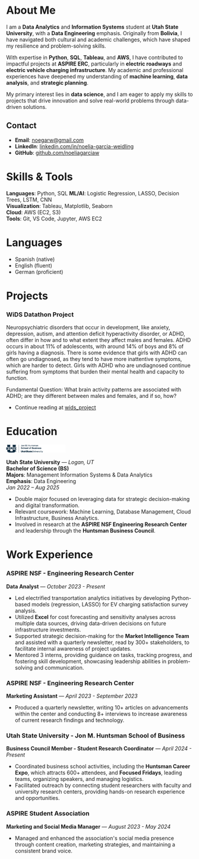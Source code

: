 # About Me
I am a **Data Analytics** and **Information Systems** student at **Utah State University**, with a **Data Engineering** emphasis. Originally from **Bolivia**, I have navigated both cultural and academic challenges, which have shaped my resilience and problem-solving skills.

With expertise in **Python**, **SQL**, **Tableau**, and **AWS**, I have contributed to impactful projects at **ASPIRE ERC**, particularly in **electric roadways** and **electric vehicle charging infrastructure**. My academic and professional experiences have deepened my understanding of **machine learning**, **data analysis**, and **strategic planning**.

My primary interest lies in **data science**, and I am eager to apply my skills to projects that drive innovation and solve real-world problems through data-driven solutions.

## Contact

- **Email**: noegarw@gmail.com  
- **LinkedIn**: [linkedin.com/in/noelia-garcia-weidling](https://www.linkedin.com/in/noelia-garcia-weidling/)  
- **GitHub**: [github.com/noeliagarciaw](https://github.com/Noeliagarciaw) 

# Skills & Tools

**Languages**: Python, SQL 
**ML/AI**: Logistic Regression, LASSO, Decision Trees, LSTM, CNN  
**Visualization**: Tableau, Matplotlib, Seaborn  
**Cloud**: AWS (EC2, S3)  
**Tools**: Git, VS Code, Jupyter, AWS EC2

# Languages

- Spanish (native)  
- English (fluent)  
- German (proficient)

# Projects
### WiDS Datathon Project
Neuropsychiatric disorders that occur in development, like anxiety, depression, autism, and attention deficit hyperactivity disorder, or ADHD, often differ in how and to what extent they affect males and females. ADHD occurs in about 11% of adolescents, with around 14% of boys and 8% of girls having a diagnosis. There is some evidence that girls with ADHD can often go undiagnosed, as they tend to have more inattentive symptoms, which are harder to detect. Girls with ADHD who are undiagnosed continue suffering from symptoms that burden their mental health and capacity to function.

Fundamental Question: What brain activity patterns are associated with ADHD; are they different between males and females, and if so, how?
- Continue reading at [wids_project](https://github.com/babigail100/wids_project) 


# Education
<img src="docs/assets/HSB_01_UStateLeft_AggieBlue.png" alt="Utah State University Logo" width="160"/>

**Utah State University** — *Logan, UT*  
**Bachelor of Science (BS)**  
**Majors**: Management Information Systems & Data Analytics  
**Emphasis**: Data Engineering  
*Jan 2022 – Aug 2025*

- Double major focused on leveraging data for strategic decision-making and digital transformation.
- Relevant coursework: Machine Learning, Database Management, Cloud Infrastructure, Business Analytics.
- Involved in research at the **ASPIRE NSF Engineering Research Center** and leadership through the **Huntsman Business Council**.

# Work Experience

### **ASPIRE NSF - Engineering Research Center**  
**Data Analyst** — *October 2023 - Present*  
- Led electrified transportation analytics initiatives by developing Python-based models (regression, LASSO) for EV charging satisfaction survey analysis.
- Utilized **Excel** for cost forecasting and sensitivity analyses across multiple data sources, driving data-driven decisions on future infrastructure investments.
- Supported strategic decision-making for the **Market Intelligence Team** and assisted with a quarterly newsletter, read by 300+ stakeholders, to facilitate internal awareness of project updates.
- Mentored 3 interns, providing guidance on tasks, tracking progress, and fostering skill development, showcasing leadership abilities in problem-solving and communication.

### **ASPIRE NSF - Engineering Research Center**  
**Marketing Assistant** — *April 2023 - September 2023*  
- Produced a quarterly newsletter, writing 10+ articles on advancements within the center and conducting 8+ interviews to increase awareness of current research findings and technology.

### **Utah State University - Jon M. Huntsman School of Business**  
**Business Council Member - Student Research Coordinator** — *April 2024 - Present*  
- Coordinated business school activities, including the **Huntsman Career Expo**, which attracts 600+ attendees, and **Focused Fridays**, leading teams, organizing speakers, and managing logistics.
- Facilitated outreach by connecting student researchers with faculty and university research centers, providing hands-on research experience and opportunities.

### **ASPIRE Student Association**  
**Marketing and Social Media Manager** — *August 2023 - May 2024*  
- Managed and enhanced the association's social media presence through content creation, marketing strategies, and maintaining a consistent brand voice.





